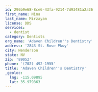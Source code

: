```yaml
---
id: 296b9e68-8ce6-43fa-9214-7d93481a2a26
first_name: Nina
last_name: Mirzayan
license: DDS
services:
  - dentist
category: Dentists
org_name: 'Adaven Children''s Dentistry'
address: '2843 St. Rose Pkwy'
city: Henderson
state: NV
zip: '89052'
phone: '(702) 492-1955'
title: 'Adaven Children''s Dentistry'
_geoloc:
  lng: -115.09895
  lat: 35.979863
---
```

